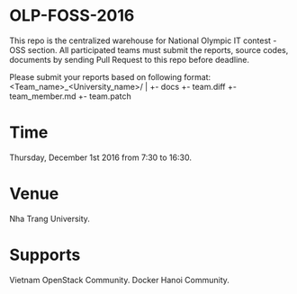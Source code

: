# OLP-FOSS-2016
This repo is the centralized warehouse for National Olympic IT contest - OSS section. All participated teams must submit the reports, source codes, documents by sending Pull Request to this repo before deadline.

Please submit your reports based on following format: 
<Team_name>_<University_name>/
|
+- docs
+- team.diff
+- team_member.md
+- team.patch

# Time
Thursday, December 1st 2016 from 7:30 to 16:30.

# Venue
Nha Trang University.

# Supports
Vietnam OpenStack Community.
Docker Hanoi Community.
